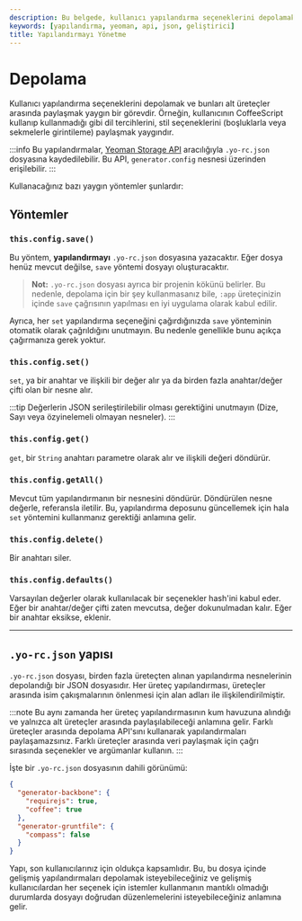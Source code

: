 ```yaml
---
description: Bu belgede, kullanıcı yapılandırma seçeneklerini depolamak ve paylaşmak için kullanılan yöntemler açıklanmaktadır. Yapılandırmalar, Yeoman Storage API aracılığıyla yönetilmektedir.
keywords: [yapılandırma, yeoman, api, json, geliştirici]
title: Yapılandırmayı Yönetme
---
```


# Depolama

Kullanıcı yapılandırma seçeneklerini depolamak ve bunları alt üreteçler arasında paylaşmak yaygın bir görevdir. Örneğin, kullanıcının CoffeeScript kullanıp kullanmadığı gibi dil tercihlerini, stil seçeneklerini (boşluklarla veya sekmelerle girintileme) paylaşmak yaygındır.

:::info
Bu yapılandırmalar, [Yeoman Storage API](https://yeoman.github.io/generator/Storage.html) aracılığıyla `.yo-rc.json` dosyasına kaydedilebilir. Bu API, `generator.config` nesnesi üzerinden erişilebilir.
:::

Kullanacağınız bazı yaygın yöntemler şunlardır:

## Yöntemler

### `this.config.save()`

Bu yöntem, **yapılandırmayı** `.yo-rc.json` dosyasına yazacaktır. Eğer dosya henüz mevcut değilse, `save` yöntemi dosyayı oluşturacaktır.

> **Not:** `.yo-rc.json` dosyası ayrıca bir projenin kökünü belirler. Bu nedenle, depolama için bir şey kullanmasanız bile, `:app` üreteçinizin içinde `save` çağrısının yapılması en iyi uygulama olarak kabul edilir.

Ayrıca, her `set` yapılandırma seçeneğini çağırdığınızda `save` yönteminin otomatik olarak çağrıldığını unutmayın. Bu nedenle genellikle bunu açıkça çağırmanıza gerek yoktur.

### `this.config.set()`

`set`, ya bir anahtar ve ilişkili bir değer alır ya da birden fazla anahtar/değer çifti olan bir nesne alır.

:::tip
Değerlerin JSON serileştirilebilir olması gerektiğini unutmayın (Dize, Sayı veya özyinelemeli olmayan nesneler).
:::

### `this.config.get()`

`get`, bir `String` anahtarı parametre olarak alır ve ilişkili değeri döndürür.

### `this.config.getAll()`

Mevcut tüm yapılandırmanın bir nesnesini döndürür. Döndürülen nesne değerle, referansla iletilir. Bu, yapılandırma deposunu güncellemek için hala `set` yöntemini kullanmanız gerektiği anlamına gelir.

### `this.config.delete()`

Bir anahtarı siler.

### `this.config.defaults()`

Varsayılan değerler olarak kullanılacak bir seçenekler hash'ini kabul eder. Eğer bir anahtar/değer çifti zaten mevcutsa, değer dokunulmadan kalır. Eğer bir anahtar eksikse, eklenir.

---

## `.yo-rc.json` yapısı

`.yo-rc.json` dosyası, birden fazla üreteçten alınan yapılandırma nesnelerinin depolandığı bir JSON dosyasıdır. Her üreteç yapılandırması, üreteçler arasında isim çakışmalarının önlenmesi için alan adları ile ilişkilendirilmiştir.

:::note
Bu aynı zamanda her üreteç yapılandırmasının kum havuzuna alındığı ve yalnızca alt üreteçler arasında paylaşılabileceği anlamına gelir. Farklı üreteçler arasında depolama API'sını kullanarak yapılandırmaları paylaşamazsınız. Farklı üreteçler arasında veri paylaşmak için çağrı sırasında seçenekler ve argümanlar kullanın.
:::

İşte bir `.yo-rc.json` dosyasının dahili görünümü:

```json
{
  "generator-backbone": {
    "requirejs": true,
    "coffee": true
  },
  "generator-gruntfile": {
    "compass": false
  }
}
```

Yapı, son kullanıcılarınız için oldukça kapsamlıdır. Bu, bu dosya içinde gelişmiş yapılandırmaları depolamak isteyebileceğiniz ve gelişmiş kullanıcılardan her seçenek için istemler kullanmanın mantıklı olmadığı durumlarda dosyayı doğrudan düzenlemelerini isteyebileceğiniz anlamına gelir.